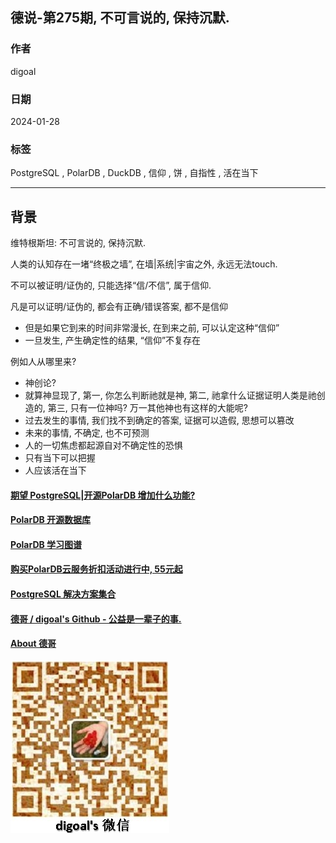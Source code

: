## 德说-第275期, 不可言说的, 保持沉默.          
                        
### 作者                        
digoal                        
                        
### 日期                        
2024-01-28                
                        
### 标签       
PostgreSQL , PolarDB , DuckDB , 信仰 , 饼 , 自指性 , 活在当下   
                        
----                        
                        
## 背景      
维特根斯坦: 不可言说的, 保持沉默.    
  
人类的认知存在一堵“终极之墙”, 在墙|系统|宇宙之外, 永远无法touch.    
  
不可以被证明/证伪的, 只能选择“信/不信”, 属于信仰.    
  
凡是可以证明/证伪的, 都会有正确/错误答案, 都不是信仰     
- 但是如果它到来的时间非常漫长, 在到来之前, 可以认定这种“信仰”    
- 一旦发生, 产生确定性的结果, “信仰”不复存在    
  
例如人从哪里来?   
- 神创论?    
- 就算神显现了, 第一, 你怎么判断祂就是神, 第二, 祂拿什么证据证明人类是祂创造的, 第三, 只有一位神吗? 万一其他神也有这样的大能呢?   
- 过去发生的事情, 我们找不到确定的答案, 证据可以造假, 思想可以篡改   
- 未来的事情, 不确定, 也不可预测    
- 人的一切焦虑都起源自对不确定性的恐惧   
- 只有当下可以把握   
- 人应该活在当下   
  
  
  
  
  
#### [期望 PostgreSQL|开源PolarDB 增加什么功能?](https://github.com/digoal/blog/issues/76 "269ac3d1c492e938c0191101c7238216")
  
  
#### [PolarDB 开源数据库](https://openpolardb.com/home "57258f76c37864c6e6d23383d05714ea")
  
  
#### [PolarDB 学习图谱](https://www.aliyun.com/database/openpolardb/activity "8642f60e04ed0c814bf9cb9677976bd4")
  
  
#### [购买PolarDB云服务折扣活动进行中, 55元起](https://www.aliyun.com/activity/new/polardb-yunparter?userCode=bsb3t4al "e0495c413bedacabb75ff1e880be465a")
  
  
#### [PostgreSQL 解决方案集合](../201706/20170601_02.md "40cff096e9ed7122c512b35d8561d9c8")
  
  
#### [德哥 / digoal's Github - 公益是一辈子的事.](https://github.com/digoal/blog/blob/master/README.md "22709685feb7cab07d30f30387f0a9ae")
  
  
#### [About 德哥](https://github.com/digoal/blog/blob/master/me/readme.md "a37735981e7704886ffd590565582dd0")
  
  
![digoal's wechat](../pic/digoal_weixin.jpg "f7ad92eeba24523fd47a6e1a0e691b59")
  

